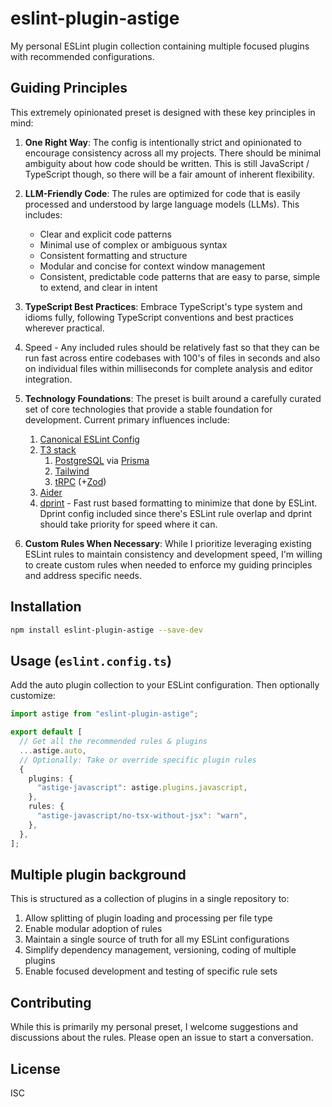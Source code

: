 # eslint-plugin-astige

My personal ESLint plugin collection containing multiple focused plugins with recommended configurations.

## Guiding Principles

This extremely opinionated preset is designed with these key principles in mind:

1. **One Right Way**: The config is intentionally strict and opinionated to encourage consistency across all my projects. There should be minimal ambiguity about how code should be written. This is still JavaScript / TypeScript though, so there will be a fair amount of inherent flexibility.

2. **LLM-Friendly Code**: The rules are optimized for code that is easily processed and understood by large language models (LLMs). This includes:

   - Clear and explicit code patterns
   - Minimal use of complex or ambiguous syntax
   - Consistent formatting and structure
   - Modular and concise for context window management
   - Consistent, predictable code patterns that are easy to parse, simple to extend, and clear in intent

3. **TypeScript Best Practices**: Embrace TypeScript's type system and idioms fully, following TypeScript conventions and best practices wherever practical.

4. Speed - Any included rules should be relatively fast so that they can be run fast across entire codebases with 100's of files in seconds and also on individual files within milliseconds for complete analysis and editor integration.

5. **Technology Foundations**: The preset is built around a carefully curated set of core technologies that provide a stable foundation for development. Current primary influences include:

   1. [Canonical ESLint Config](https://github.com/gajus/eslint-config-canonical)
   2. [T3 stack](https://create.t3.gg/)
      1. [PostgreSQL](https://www.postgresql.org/) via [Prisma](https://www.prisma.io/)
      2. [Tailwind](https://tailwindcss.com/)
      3. [tRPC](https://trpc.io/) (+[Zod](https://zod.dev/))
   3. [Aider](https://aider.chat/)
   4. [dprint](https://dprint.dev/) - Fast rust based formatting to minimize that done by ESLint. Dprint config included since there's ESLint rule overlap and dprint should take priority for speed where it can.

6. **Custom Rules When Necessary**: While I prioritize leveraging existing ESLint rules to maintain consistency and development speed, I'm willing to create custom rules when needed to enforce my guiding principles and address specific needs.

## Installation

```bash
npm install eslint-plugin-astige --save-dev
```

## Usage (`eslint.config.ts`)

Add the auto plugin collection to your ESLint configuration. Then optionally customize:

```typescript
import astige from "eslint-plugin-astige";

export default [
  // Get all the recommended rules & plugins
  ...astige.auto,
  // Optionally: Take or override specific plugin rules
  {
    plugins: {
      "astige-javascript": astige.plugins.javascript,
    },
    rules: {
      "astige-javascript/no-tsx-without-jsx": "warn",
    },
  },
];
```

## Multiple plugin background

This is structured as a collection of plugins in a single repository to:

1. Allow splitting of plugin loading and processing per file type
2. Enable modular adoption of rules
3. Maintain a single source of truth for all my ESLint configurations
4. Simplify dependency management, versioning, coding of multiple plugins
5. Enable focused development and testing of specific rule sets

## Contributing

While this is primarily my personal preset, I welcome suggestions and discussions about the rules. Please open an issue to start a conversation.

## License

ISC
